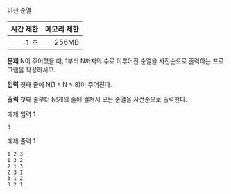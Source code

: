 이전 순열

|시간 제한|메모리 제한|
|---:|---:|
|1 초 | 256MB |

**문제**
N이 주어졌을 때, 1부터 N까지의 수로 이루어진 순열을 사전순으로 출력하는 프로그램을 작성하시오.


**입력**
첫째 줄에 N(1 ≤ N ≤ 8)이 주어진다. 



**출력**
첫째 줄부터 N!개의 줄에 걸쳐서 모든 순열을 사전순으로 출력한다.




예제 입력 1 
```
3
```

예제 출력 1 
```
1 2 3
1 3 2
2 1 3
2 3 1
3 1 2
3 2 1
```

